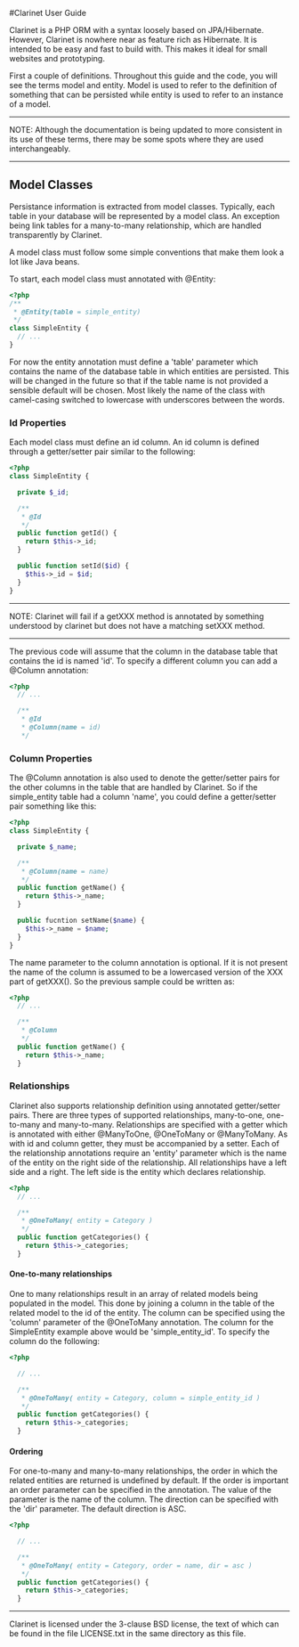 #Clarinet User Guide

Clarinet is a PHP ORM with a syntax loosely based on JPA/Hibernate.  However,
Clarinet is nowhere near as feature rich as Hibernate.  It is intended to be
easy and fast to build with.   This makes it ideal for small websites and
prototyping.

First a couple of definitions.  Throughout this guide and the code, you will see
the terms model and entity.  Model is used to refer to the definition of
something that can be persisted while entity is used to refer to an instance of
a model.

* * *
NOTE: Although the documentation is being updated to more consistent in its use
of these terms, there may be some spots where they are used interchangeably.
* * *

## Model Classes

Persistance information is extracted from model classes.  Typically, each table
in your database will be represented by a model class.  An exception being link
tables for a many-to-many relationship, which are handled transparently by
Clarinet.

A model class must follow some simple conventions that make them look a lot like
Java beans.

To start, each model class must annotated with @Entity:

```php
<?php
/**
 * @Entity(table = simple_entity)
 */
class SimpleEntity {
  // ...
}
```

For now the entity annotation must define a 'table' parameter which contains the
name of the database table in which entities are persisted.  This will be
changed in the future so that if the table name is not provided a sensible
default will be chosen.  Most likely the name of the class with camel-casing
switched to lowercase with underscores between the words.

### Id Properties

Each model class must define an id column.  An id column is defined through a
getter/setter pair similar to the following:

```php
<?php
class SimpleEntity {

  private $_id;

  /**
   * @Id
   */
  public function getId() {
    return $this->_id;
  }

  public function setId($id) {
    $this->_id = $id;
  }
}
```
* * *
NOTE: Clarinet will fail if a getXXX method is annotated by something
      understood by clarinet but does not have a matching setXXX method.
* * *

The previous code will assume that the column in the database table that
contains the id is named 'id'. To specify a different column you can add a
@Column annotation:

```php
<?php
  // ...

  /**
   * @Id
   * @Column(name = id)
   */
```

### Column Properties

The @Column annotation is also used to denote the getter/setter pairs for the
other columns in the table that are handled by Clarinet.  So if the
simple_entity table had a column 'name', you could define a getter/setter pair
something like this:

```php
<?php
class SimpleEntity {

  private $_name;

  /**
   * @Column(name = name)
   */
  public function getName() {
    return $this->_name;
  }

  public fucntion setName($name) {
    $this->_name = $name;
  }
}
```

The name parameter to the column annotation is optional.  If it is not present
the name of the column is assumed to be a lowercased version of the XXX part of
getXXX().  So the previous sample could be written as:

```php
<?php
  // ...

  /**
   * @Column
   */
  public function getName() {
    return $this->_name;
  }

```

### Relationships

Clarinet also supports relationship definition using annotated getter/setter
pairs. There are three types of supported relationships, many-to-one,
one-to-many and many-to-many. Relationships are specified with a getter which
is annotated with either @ManyToOne, @OneToMany or @ManyToMany. As with id and
column getter, they must be accompanied by a setter. Each of the relationship
annotations require an 'entity' parameter which is the name of the
entity on the right side of the relationship. All relationships have a left side
and a right.  The left side is the entity which declares relationship.  

```php
<?php
  // ...

  /**
   * @OneToMany( entity = Category )
   */
  public function getCategories() {
    return $this->_categories;
  }
```

#### One-to-many relationships

One to many relationships result in an array of related models being populated
in the model.  This done by joining a column in the table of the related model
to the id of the entity.  The column can be specified using the 'column'
parameter of the @OneToMany annotation.  The column for the SimpleEntity example
above would be 'simple_entity_id'. To specify the column do the following:

```php
<?php

  // ...

  /**
   * @OneToMany( entity = Category, column = simple_entity_id )
   */
  public function getCategories() {
    return $this->_categories;
  }
```

#### Ordering

For one-to-many and many-to-many relationships, the order in which the related
entities are returned is undefined by default. If the order is important an
order parameter can be specified in the annotation. The value of the parameter
is the name of the column.  The direction can be specified with the 'dir'
parameter.  The default direction is ASC.

```php
<?php

  // ...

  /**
   * @OneToMany( entity = Category, order = name, dir = asc )
   */
  public function getCategories() {
    return $this->_categories;
  }
```

* * *

Clarinet is licensed under the 3-clause BSD license, the text of which can be
found in the file LICENSE.txt in the same directory as this file.
